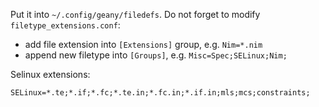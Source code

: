 Put it into `~/.config/geany/filedefs`. Do not forget to modify `filetype_extensions.conf`:

* add file extension into `[Extensions]` group, e.g. `Nim=*.nim`
* append new filetype into `[Groups]`, e.g. `Misc=Spec;SELinux;Nim;`

Selinux extensions:
```
SELinux=*.te;*.if;*.fc;*.te.in;*.fc.in;*.if.in;mls;mcs;constraints;
```
